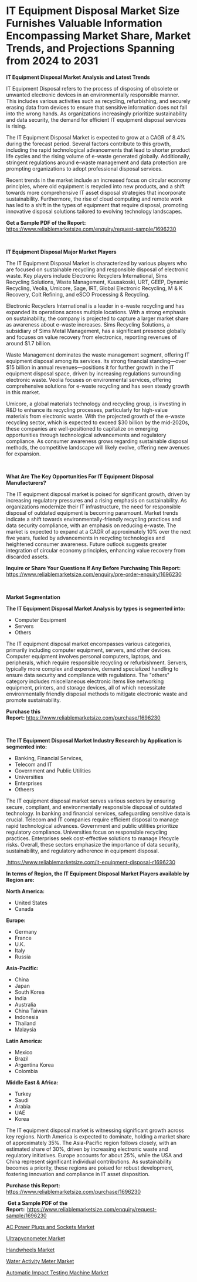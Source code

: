<p><h1>IT Equipment Disposal Market Size Furnishes Valuable Information Encompassing Market Share, Market Trends, and Projections Spanning from 2024 to 2031</h1></p><p><strong>IT Equipment Disposal Market Analysis and Latest Trends</strong></p>
<p><p>IT Equipment Disposal refers to the process of disposing of obsolete or unwanted electronic devices in an environmentally responsible manner. This includes various activities such as recycling, refurbishing, and securely erasing data from devices to ensure that sensitive information does not fall into the wrong hands. As organizations increasingly prioritize sustainability and data security, the demand for efficient IT equipment disposal services is rising.</p><p>The IT Equipment Disposal Market is expected to grow at a CAGR of 8.4% during the forecast period. Several factors contribute to this growth, including the rapid technological advancements that lead to shorter product life cycles and the rising volume of e-waste generated globally. Additionally, stringent regulations around e-waste management and data protection are prompting organizations to adopt professional disposal services. </p><p>Recent trends in the market include an increased focus on circular economy principles, where old equipment is recycled into new products, and a shift towards more comprehensive IT asset disposal strategies that incorporate sustainability. Furthermore, the rise of cloud computing and remote work has led to a shift in the types of equipment that require disposal, promoting innovative disposal solutions tailored to evolving technology landscapes.</p></p>
<p><strong>Get a Sample PDF of the Report:&nbsp;</strong> <a href="https://www.reliablemarketsize.com/enquiry/request-sample/1696230?utm_campaign=1770&utm_medium=2&utm_source=Github&utm_content=ia&utm_term=19102024&utm_id=it-equipment-disposal">https://www.reliablemarketsize.com/enquiry/request-sample/1696230</a></p>
<p>&nbsp;</p>
<p><strong>IT Equipment Disposal Major Market Players</strong></p>
<p><p>The IT Equipment Disposal Market is characterized by various players who are focused on sustainable recycling and responsible disposal of electronic waste. Key players include Electronic Recyclers International, Sims Recycling Solutions, Waste Management, Kuusakoski, URT, GEEP, Dynamic Recycling, Veolia, Umicore, Sage, IRT, Global Electronic Recycling, M & K Recovery, Colt Refining, and eSCO Processing & Recycling. </p><p>Electronic Recyclers International is a leader in e-waste recycling and has expanded its operations across multiple locations. With a strong emphasis on sustainability, the company is projected to capture a larger market share as awareness about e-waste increases. Sims Recycling Solutions, a subsidiary of Sims Metal Management, has a significant presence globally and focuses on value recovery from electronics, reporting revenues of around $1.7 billion. </p><p>Waste Management dominates the waste management segment, offering IT equipment disposal among its services. Its strong financial standing—over $15 billion in annual revenues—positions it for further growth in the IT equipment disposal space, driven by increasing regulations surrounding electronic waste. Veolia focuses on environmental services, offering comprehensive solutions for e-waste recycling and has seen steady growth in this market.</p><p>Umicore, a global materials technology and recycling group, is investing in R&D to enhance its recycling processes, particularly for high-value materials from electronic waste. With the projected growth of the e-waste recycling sector, which is expected to exceed $30 billion by the mid-2020s, these companies are well-positioned to capitalize on emerging opportunities through technological advancements and regulatory compliance. As consumer awareness grows regarding sustainable disposal methods, the competitive landscape will likely evolve, offering new avenues for expansion.</p></p>
<p>&nbsp;</p>
<p><strong>What Are The Key Opportunities For IT Equipment Disposal Manufacturers?</strong></p>
<p><p>The IT equipment disposal market is poised for significant growth, driven by increasing regulatory pressures and a rising emphasis on sustainability. As organizations modernize their IT infrastructure, the need for responsible disposal of outdated equipment is becoming paramount. Market trends indicate a shift towards environmentally-friendly recycling practices and data security compliance, with an emphasis on reducing e-waste. The market is expected to expand at a CAGR of approximately 10% over the next five years, fueled by advancements in recycling technologies and heightened consumer awareness. Future outlook suggests greater integration of circular economy principles, enhancing value recovery from discarded assets.</p></p>
<p><strong>Inquire or Share Your Questions If Any Before Purchasing This Report:</strong> <a href="https://www.reliablemarketsize.com/enquiry/pre-order-enquiry/1696230?utm_campaign=1770&utm_medium=2&utm_source=Github&utm_content=ia&utm_term=19102024&utm_id=it-equipment-disposal">https://www.reliablemarketsize.com/enquiry/pre-order-enquiry/1696230</a></p>
<p>&nbsp;</p>
<p><strong>Market Segmentation</strong></p>
<p><strong>The IT Equipment Disposal Market Analysis by types is segmented into:</strong></p>
<p><ul><li>Computer Equipment</li><li>Servers</li><li>Others</li></ul></p>
<p><p>The IT equipment disposal market encompasses various categories, primarily including computer equipment, servers, and other devices. Computer equipment involves personal computers, laptops, and peripherals, which require responsible recycling or refurbishment. Servers, typically more complex and expensive, demand specialized handling to ensure data security and compliance with regulations. The "others" category includes miscellaneous electronic items like networking equipment, printers, and storage devices, all of which necessitate environmentally friendly disposal methods to mitigate electronic waste and promote sustainability.</p></p>
<p><strong>Purchase this Report:&nbsp;</strong><a href="https://www.reliablemarketsize.com/purchase/1696230?utm_campaign=1770&utm_medium=2&utm_source=Github&utm_content=ia&utm_term=19102024&utm_id=it-equipment-disposal">https://www.reliablemarketsize.com/purchase/1696230</a></p>
<p>&nbsp;</p>
<p><strong>The IT Equipment Disposal Market Industry Research by Application is segmented into:</strong></p>
<p><ul><li>Banking, Financial Services,</li><li>Telecom and IT</li><li>Government and Public Utilities</li><li>Universities</li><li>Enterprises</li><li>Otheers</li></ul></p>
<p><p>The IT equipment disposal market serves various sectors by ensuring secure, compliant, and environmentally responsible disposal of outdated technology. In banking and financial services, safeguarding sensitive data is crucial. Telecom and IT companies require efficient disposal to manage rapid technological advances. Government and public utilities prioritize regulatory compliance. Universities focus on responsible recycling practices. Enterprises seek cost-effective solutions to manage lifecycle risks. Overall, these sectors emphasize the importance of data security, sustainability, and regulatory adherence in equipment disposal.</p></p>
<p><a href="https://www.reliablemarketsize.com/it-equipment-disposal-r1696230?utm_campaign=1770&utm_medium=2&utm_source=Github&utm_content=ia&utm_term=19102024&utm_id=it-equipment-disposal">&nbsp;https://www.reliablemarketsize.com/it-equipment-disposal-r1696230</a></p>
<p><strong>In terms of Region, the IT Equipment Disposal Market Players available by Region are:</strong></p>
<p>
    <p> <strong> North America: </strong>
        <ul>
            <li>United States</li>
            <li>Canada</li>
        </ul>
        </p> 
    <p> <strong> Europe: </strong>
        <ul>
            <li>Germany</li>
            <li>France</li>
            <li>U.K.</li>
            <li>Italy</li>
            <li>Russia</li>
        </ul>
        </p> 
    <p> <strong> Asia-Pacific: </strong>
        <ul>
            <li>China</li>
            <li>Japan</li>
            <li>South Korea</li>
            <li>India</li>
            <li>Australia</li>
            <li>China Taiwan</li>
            <li>Indonesia</li>
            <li>Thailand</li>
            <li>Malaysia</li>
        </ul>
        </p> 
    <p> <strong> Latin America: </strong>
        <ul>
            <li>Mexico</li>
            <li>Brazil</li>
            <li>Argentina Korea</li>
            <li>Colombia</li>
        </ul>
        </p> 
    <p> <strong> Middle East & Africa: </strong>
        <ul>
            <li>Turkey</li>
            <li>Saudi</li>
            <li>Arabia</li>
            <li>UAE</li>
            <li>Korea</li>
        </ul>
    </p>
    </p>
<p><p>The IT equipment disposal market is witnessing significant growth across key regions. North America is expected to dominate, holding a market share of approximately 35%. The Asia-Pacific region follows closely, with an estimated share of 30%, driven by increasing electronic waste and regulatory initiatives. Europe accounts for about 25%, while the USA and China represent significant individual contributions. As sustainability becomes a priority, these regions are poised for robust development, fostering innovation and compliance in IT asset disposition.</p></p>
<p><strong>Purchase this Report: </strong><a href="https://www.reliablemarketsize.com/purchase/1696230?utm_campaign=1770&utm_medium=2&utm_source=Github&utm_content=ia&utm_term=19102024&utm_id=it-equipment-disposal">https://www.reliablemarketsize.com/purchase/1696230</a></p>
<p>&nbsp;<strong>Get a Sample PDF of the Report:&nbsp;&nbsp;</strong><a href="https://www.reliablemarketsize.com/enquiry/request-sample/1696230?utm_campaign=1770&utm_medium=2&utm_source=Github&utm_content=ia&utm_term=19102024&utm_id=it-equipment-disposal">https://www.reliablemarketsize.com/enquiry/request-sample/1696230</a></p>
<p><strong></strong></p>
<p><p><a href="https://issuu.com/reportprime-2/docs/ac-power-plugs-and-sockets-market-s_76e47a1f97cb47?utm_campaign=1770&utm_medium=2&utm_source=Github&utm_content=ia&utm_term=19102024&utm_id=it-equipment-disposal">AC Power Plugs and Sockets Market</a></p><p><a href="https://www.linkedin.com/pulse/future-trends-global-ultrapycnometer-market-insights-ada6f?utm_campaign=1770&utm_medium=2&utm_source=Github&utm_content=ia&utm_term=19102024&utm_id=it-equipment-disposal">Ultrapycnometer Market</a></p><p><a href="https://github.com/LacThu1/Market-Research-Report-List-1/blob/main/handwheels-market.md?utm_campaign=1770&utm_medium=2&utm_source=Github&utm_content=ia&utm_term=19102024&utm_id=it-equipment-disposal">Handwheels Market</a></p><p><a href="https://www.linkedin.com/pulse/key-drivers-water-activity-meter-market-trends-future-outlook-gactf?utm_campaign=1770&utm_medium=2&utm_source=Github&utm_content=ia&utm_term=19102024&utm_id=it-equipment-disposal">Water Activity Meter Market</a></p><p><a href="https://www.linkedin.com/pulse/automatic-impact-testing-machine-market-opportunities-emerging-4yfaf?utm_campaign=1770&utm_medium=2&utm_source=Github&utm_content=ia&utm_term=19102024&utm_id=it-equipment-disposal">Automatic Impact Testing Machine Market</a></p></p>